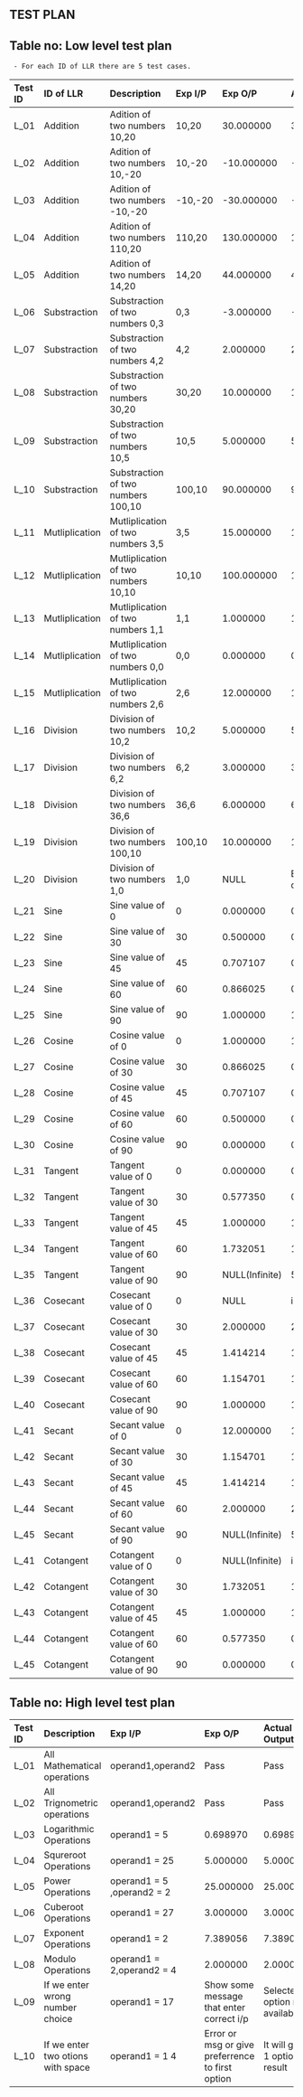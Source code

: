 ## TEST PLAN

## Table no: Low level test plan

     - For each ID of LLR there are 5 test cases.

        
  | Test ID   | ID of LLR       | Description                          | Exp I/P   | Exp O/P        | Actual Output              | 
  | :-------- | :---------------| :-----------------------------       | :-------- | :--------------| :--------------------------|
  |   L_01    | Addition        | Adition of two numbers 10,20         |  10,20    |    30.000000   |      30.000000             |
  |   L_02    | Addition        | Adition of two numbers 10,-20        |  10,-20   |   -10.000000   |    -10..000000             |
  |   L_03    | Addition        | Adition of two numbers -10,-20       |  -10,-20  |   -30.000000   |     -30.000000             |
  |   L_04    | Addition        | Adition of two numbers 110,20        |  110,20   |    130.000000  |      130.000000            |
  |   L_05    | Addition        | Adition of two numbers 14,20         |  14,20    |    44.000000   |      44.000000             |
  |   L_06    | Substraction    | Substraction of two numbers 0,3      |  0,3      |    -3.000000   |      -3.000000             |
  |   L_07    | Substraction    | Substraction of two numbers 4,2      |  4,2      |    2.000000    |       2.000000             |
  |   L_08    | Substraction    | Substraction of two numbers 30,20    |  30,20    |   10.000000    |     10.000000              |
  |   L_09    | Substraction    | Substraction of two numbers 10,5     |  10,5     |   5.000000     |      5.000000              |
  |   L_10    | Substraction    | Substraction of two numbers 100,10   |  100,10   |   90.000000    |      90.000000             |
  |   L_11    | Mutliplication  | Mutliplication of two numbers 3,5    |  3,5      |   15.000000    |      15.000000             |
  |   L_12    | Mutliplication  | Mutliplication of two numbers 10,10  |  10,10    |   100.000000   |      100.000000            |
  |   L_13    | Mutliplication  | Mutliplication of two numbers 1,1    |  1,1      |   1.000000     |        1.000000            |
  |   L_14    | Mutliplication  | Mutliplication of two numbers 0,0    |  0,0      |    0.000000    |       0.000000             |
  |   L_15    | Mutliplication  | Mutliplication of two numbers 2,6    |  2,6      |  12.000000     |      12.000000             |
  |   L_16    | Division        | Division of two numbers 10,2         |  10,2     |  5.000000      |      5.000000              |
  |   L_17    | Division        | Division of two numbers 6,2          |  6,2      |  3.000000      |      3.000000              |
  |   L_18    | Division        | Division of two numbers 36,6         |  36,6     |  6.000000      |       6.000000             |
  |   L_19    | Division        | Division of two numbers 100,10       |  100,10   |  10.000000     |      12.000000             |
  |   L_20    | Division        | Division of two numbers 1,0          | 1,0       |  NULL          | Enter proper operands!     |
  |   L_21    | Sine            | Sine value of 0                      |  0        |  0.000000      |      0.000000              |
  |   L_22    | Sine            | Sine value of 30                     | 30        |  0.500000      |      0.500000              |
  |   L_23    | Sine            | Sine value of 45                     |  45       |  0.707107      |      0.707107              |
  |   L_24    | Sine            | Sine value of 60                     |  60       |  0.866025      |      0.866025              |
  |   L_25    | Sine            | Sine value of 90                     |  90       |  1.000000      |      1.000000              |
  |   L_26    | Cosine          | Cosine value of 0                    |  0        |  1.000000      |      1.000000              |
  |   L_27    | Cosine          | Cosine value of 30                   |  30       |  0.866025      |      0.866025              |
  |   L_28    | Cosine          | Cosine value of 45                   |  45       |  0.707107      |       0.70710              |
  |   L_29    | Cosine          | Cosine value of 60                   |  60       |  0.500000      |      0.500000              |
  |   L_30    | Cosine          | Cosine value of 90                   |  90       |  0.000000      |      0.000000              |
  |   L_31    | Tangent         | Tangent value of 0                   |  0        |  0.000000      |      0.000000              |
  |   L_32    | Tangent         | Tangent value of 30                  |  30       |  0.577350      |      0.577350              |
  |   L_33    | Tangent         | Tangent value of 45                  |  45       |  1.000000      |      1.000000              |
  |   L_34    | Tangent         | Tangent value of 60                  |  60       |  1.732051      |      1.732051              |
  |   L_35    | Tangent         | Tangent value of 90                  |  90       | NULL(Infinite) | 557135104.000000           |
  |   L_36    | Cosecant        | Cosecant  value of 0                 |  0        |  NULL          |     inf                    |
  |   L_37    | Cosecant        | Cosecant  value of 30                |  30       |  2.000000      |      2.000000              |
  |   L_38    | Cosecant        | Cosecant  value of 45                |  45       |  1.414214      |      1.414214              |
  |   L_39    | Cosecant        | Cosecant  value of 60                |  60       |  1.154701      |      1.154701              |
  |   L_40    | Cosecant        | Cosecant  value of 90                |  90       |  1.000000      |      1.000000              |
  |   L_41    | Secant          | Secant  value of 0                   |  0        |  12.000000     |      12.000000             |
  |   L_42    | Secant          | Secant  value of 30                  |  30       | 1.154701       |      1.154701              |
  |   L_43    | Secant          | Secant  value of 45                  |  45       |  1.414214      |      1.414214              |
  |   L_44    | Secant          | Secant  value of 60                  |  60       |  2.000000      |      2.000000              |
  |   L_45    | Secant          | Secant  value of 90                  |  90       | NULL(Infinite) |      557135104.000000      |
  |   L_41    | Cotangent       | Cotangent  value of 0                |  0        | NULL(Infinite) |      inf                   |
  |   L_42    | Cotangent       | Cotangent value of 30                |  30       |  1.732051      |      1.732051              |
  |   L_43    | Cotangent       | Cotangent  value of 45               |  45       |  1.000000      |      1.000000              |
  |   L_44    | Cotangent       | Cotangent  value of 60               |  60       |  0.577350      |      0.577350              |
  |   L_45    | Cotangent       | Cotangent  value of 90               |  90       |  0.000000      |      0.000000              |
 
 
 
 ## Table no: High level test plan
 
 
  | Test ID   |  Description                          | Exp I/P                     | Exp O/P                                         | Actual Output                | 
  | :-------- | :-----------------------------        | :--------                   | :--------------                                 | :--------------------------  |
  |   L_01    | All Mathematical operations           | operand1,operand2           |    Pass                                         |      Pass                    |
  |   L_02    | All Trignometric operations           | operand1,operand2           |    Pass                                         |      Pass                    |
  |   L_03    | Logarithmic Operations                | operand1 = 5                |    0.698970                                     |      0.698970                |
  |   L_04    | Squreroot Operations                  | operand1 = 25               |     5.000000                                    |      5.000000                |
  |   L_05    | Power Operations                      | operand1 = 5 ,operand2 = 2  |    25.000000                                    |      25.000000               |
  |   L_06    | Cuberoot Operations                   | operand1 = 27               |    3.000000                                     |      3.000000                |
  |   L_07    | Exponent Operations                   | operand1 = 2                |    7.389056                                     |      7.389056                |
  |   L_08    | Modulo Operations                     | operand1 = 2,operand2 = 4   |    2.000000                                     |      2.000000                |
  |   L_09    | If we enter wrong number choice       | operand1 = 17               |Show some message that enter correct i/p         |Selected option not available |
  |   L_10    | If we enter two otions with space     | operand1 = 1 4              | Error or msg or give preferrence to first option|It will give 1 option result |
      
 
 
 
 
